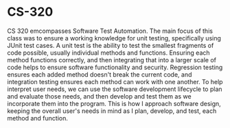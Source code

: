 # CS-320

CS 320 emcompasses Software Test Automation. The main focus of this class was to ensure a working knowledge for unit testing, specifically using JUnit test cases. A unit test is the ability to test the smallest fragments of code possible, usually individual methods and functions. Ensuring each method functions correctly, and then integrating that into a larger scale of code helps to ensure software functionality and security. Regression testing ensures each added method doesn't break the current code, and integration testing ensures each method can work with one another.
To help interpret user needs, we can use the software development lifecycle to plan and evaluate those needs, and then develop and test them as we incorporate them into the program. This is how I approach software design, keeping the overall user's needs in mind as I plan, develop, and test, each method and function.
